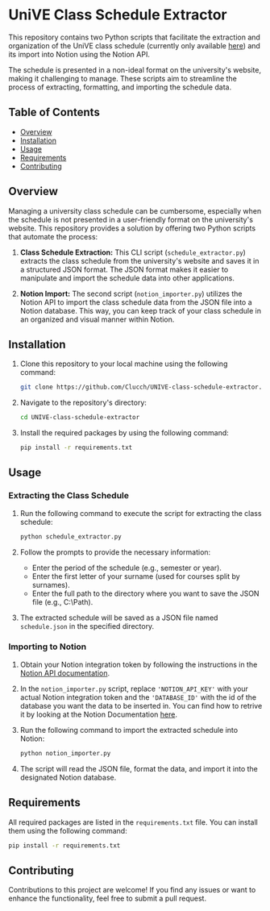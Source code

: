 # UniVE Class Schedule Extractor

This repository contains two Python scripts that facilitate the extraction and organization of the UniVE class schedule (currently only available [here](https://www.unive.it/data/it/1592/orario-lezioni)) and its import into Notion using the Notion API.

The schedule is presented in a non-ideal format on the university's website, making it challenging to manage. These scripts aim to streamline the process of extracting, formatting, and importing the schedule data.

## Table of Contents

- [Overview](#overview)
- [Installation](#installation)
- [Usage](#usage)
- [Requirements](#requirements)
- [Contributing](#contributing)

## Overview

Managing a university class schedule can be cumbersome, especially when the schedule is not presented in a user-friendly format on the university's website. This repository provides a solution by offering two Python scripts that automate the process:

1. **Class Schedule Extraction:** This CLI script (`schedule_extractor.py`) extracts the class schedule from the university's website and saves it in a structured JSON format. The JSON format makes it easier to manipulate and import the schedule data into other applications.

2. **Notion Import:** The second script (`notion_importer.py`) utilizes the Notion API to import the class schedule data from the JSON file into a Notion database. This way, you can keep track of your class schedule in an organized and visual manner within Notion.

## Installation

1. Clone this repository to your local machine using the following command:

   ``` bash
   git clone https://github.com/Clucch/UNIVE-class-schedule-extractor.git
   ``` 

2. Navigate to the repository's directory:

   ``` bash
   cd UNIVE-class-schedule-extractor
   ``` 

3. Install the required packages by using the following command:

   ``` bash
   pip install -r requirements.txt
   ``` 

## Usage

### Extracting the Class Schedule

1. Run the following command to execute the script for extracting the class schedule:

   ```bash
   python schedule_extractor.py
   ```

2. Follow the prompts to provide the necessary information:
   - Enter the period of the schedule (e.g., semester or year).
   - Enter the first letter of your surname (used for courses split by surnames).
   - Enter the full path to the directory where you want to save the JSON file (e.g., C:\Path\).

3. The extracted schedule will be saved as a JSON file named `schedule.json` in the specified directory.

### Importing to Notion

1. Obtain your Notion integration token by following the instructions in the [Notion API documentation](https://developers.notion.com/docs/getting-started).

2. In the `notion_importer.py` script, replace `'NOTION_API_KEY'` with your actual Notion integration token and the `'DATABASE_ID'` with the id of the database you want the data to be inserted in. You can find how to retrive it by looking at the Notion Documentation [here](https://developers.notion.com/reference/retrieve-a-database).

3. Run the following command to import the extracted schedule into Notion:

   ```bash
   python notion_importer.py
   ```

4. The script will read the JSON file, format the data, and import it into the designated Notion database.


## Requirements

All required packages are listed in the `requirements.txt` file. You can install them using the following command:

```bash
pip install -r requirements.txt
```

## Contributing

Contributions to this project are welcome! If you find any issues or want to enhance the functionality, feel free to submit a pull request.

